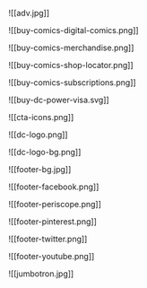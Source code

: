 ![[adv.jpg]]

![[buy-comics-digital-comics.png]]

![[buy-comics-merchandise.png]]

![[buy-comics-shop-locator.png]]

![[buy-comics-subscriptions.png]]

![[buy-dc-power-visa.svg]]

![[cta-icons.png]]

![[dc-logo.png]]

![[dc-logo-bg.png]]

![[footer-bg.jpg]]

![[footer-facebook.png]]

![[footer-periscope.png]]

![[footer-pinterest.png]]

![[footer-twitter.png]]

![[footer-youtube.png]]

![[jumbotron.jpg]]
